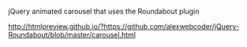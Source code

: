 jQuery animated carousel that uses the Roundabout plugin

http://htmlpreview.github.io/?https://github.com/alexwebcoder/jQuery-Roundabout/blob/master/carousel.html
